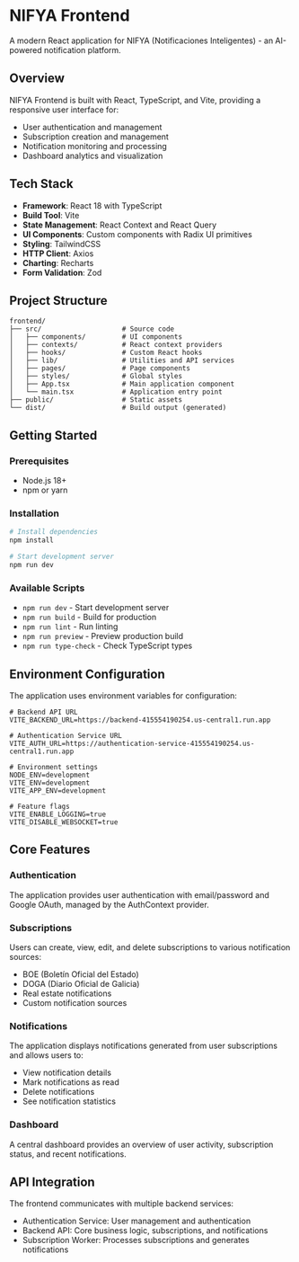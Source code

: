 # NIFYA Frontend

A modern React application for NIFYA (Notificaciones Inteligentes) - an AI-powered notification platform.

## Overview

NIFYA Frontend is built with React, TypeScript, and Vite, providing a responsive user interface for:

- User authentication and management
- Subscription creation and management
- Notification monitoring and processing
- Dashboard analytics and visualization

## Tech Stack

- **Framework**: React 18 with TypeScript
- **Build Tool**: Vite
- **State Management**: React Context and React Query
- **UI Components**: Custom components with Radix UI primitives
- **Styling**: TailwindCSS
- **HTTP Client**: Axios
- **Charting**: Recharts
- **Form Validation**: Zod

## Project Structure

```
frontend/
├── src/                    # Source code
│   ├── components/         # UI components
│   ├── contexts/           # React context providers
│   ├── hooks/              # Custom React hooks
│   ├── lib/                # Utilities and API services
│   ├── pages/              # Page components
│   ├── styles/             # Global styles
│   ├── App.tsx             # Main application component
│   └── main.tsx            # Application entry point
├── public/                 # Static assets
└── dist/                   # Build output (generated)
```

## Getting Started

### Prerequisites

- Node.js 18+
- npm or yarn

### Installation

```bash
# Install dependencies
npm install

# Start development server
npm run dev
```

### Available Scripts

- `npm run dev` - Start development server
- `npm run build` - Build for production
- `npm run lint` - Run linting
- `npm run preview` - Preview production build
- `npm run type-check` - Check TypeScript types

## Environment Configuration

The application uses environment variables for configuration:

```
# Backend API URL
VITE_BACKEND_URL=https://backend-415554190254.us-central1.run.app

# Authentication Service URL
VITE_AUTH_URL=https://authentication-service-415554190254.us-central1.run.app

# Environment settings
NODE_ENV=development
VITE_ENV=development
VITE_APP_ENV=development

# Feature flags
VITE_ENABLE_LOGGING=true
VITE_DISABLE_WEBSOCKET=true
```

## Core Features

### Authentication

The application provides user authentication with email/password and Google OAuth, managed by the AuthContext provider.

### Subscriptions

Users can create, view, edit, and delete subscriptions to various notification sources:
- BOE (Boletín Oficial del Estado)
- DOGA (Diario Oficial de Galicia)
- Real estate notifications
- Custom notification sources

### Notifications

The application displays notifications generated from user subscriptions and allows users to:
- View notification details
- Mark notifications as read
- Delete notifications
- See notification statistics

### Dashboard

A central dashboard provides an overview of user activity, subscription status, and recent notifications.

## API Integration

The frontend communicates with multiple backend services:
- Authentication Service: User management and authentication
- Backend API: Core business logic, subscriptions, and notifications
- Subscription Worker: Processes subscriptions and generates notifications 